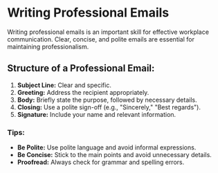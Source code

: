 # Writing Professional Emails

Writing professional emails is an important skill for effective workplace communication. Clear, concise, and polite emails are essential for maintaining professionalism.

## Structure of a Professional Email:
1. **Subject Line:** Clear and specific.
2. **Greeting:** Address the recipient appropriately.
3. **Body:** Briefly state the purpose, followed by necessary details.
4. **Closing:** Use a polite sign-off (e.g., "Sincerely," "Best regards").
5. **Signature:** Include your name and relevant information.

### Tips:
- **Be Polite:** Use polite language and avoid informal expressions.
- **Be Concise:** Stick to the main points and avoid unnecessary details.
- **Proofread:** Always check for grammar and spelling errors.
